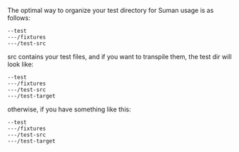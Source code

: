 The optimal way to organize your test directory for Suman usage is as follows:


```
--test
---/fixtures
---/test-src
```


src contains your test files, and if you want to transpile them, the test dir will look like:

```
--test
---/fixtures
---/test-src
---/test-target
```

otherwise, if you have something like this:

```
--test
---/fixtures
---/test-src
---/test-target
```